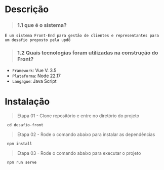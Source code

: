 # Descrição

   > ### 1.1 que é o sistema?
    É um sistema Front-End para gestão de clientes e representantes para um desafio proposto pela upd8
    

   > ### 1.2 Quais tecnologias foram utilizadas na construção do Front?
   - `Framework`: Vue V. 3.5
   - `Plataforma`: Node 22.17
   - `Langague`: Java Script
    

# Instalação

>    Etapa 01 - Clone repositório e entre no diretório do projeto
    
     cd desafio-front
    
>    Etapa 02 - Rode o comando abaixo para instalar as dependências
    
     npm install
    
>    Etapa 03 - Rode o comando abaixo para executar o projeto
    
     npm run serve